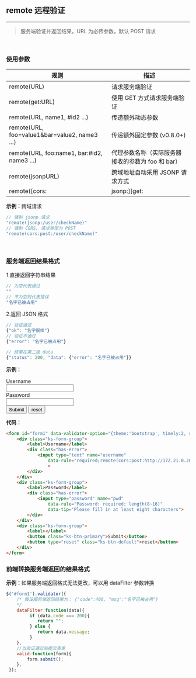 ## remote 远程验证
---
>服务端验证并返回结果，URL 为必传参数，默认 POST 请求

<br/>


### 使用参数
| 规则 | 描述 |
|--|--|
|remote(URL) |请求服务端验证|
|remote(get:URL) |使用 GET 方式请求服务端验证|
|remote(URL, name1, #id2 ...)    |传递额外动态参数|
|remote(URL, foo=value1&bar=value2, name3 ...)   |传递额外固定参数 (v0.8.0+)|
|remote(URL, foo:name1, bar:#id2, name3 ...)| 代理参数名称（实际服务器接收的参数为 foo 和 bar）|
|remote(jsonpURL)|    跨域地址自动采用 JSONP 请求方式|
|remote([cors:|jsonp:][get:|post:]URL)   | 强制 CORS 请求或者 JSONP 请求，强制 GET 或者 POST 请求 (v0.10.8+)|

<B>示例：</B>跨域请求

```javascript
// 强制 jsonp 请求
"remote(jsonp:/user/checkName)"
// 强制 CORS, 请求类型为 POST 
"remote(cors:post:/user/checkName)"
```
<br/>

### 服务端返回结果格式

1.直接返回字符串结果
```javascript
// 为空代表通过
""
// 不为空则代表错误
"名字已被占用"
```
2.返回 JSON 格式
```javascript
// 验证通过
{"ok": "名字很棒"}
// 验证不通过
{"error": "名字已被占用"}

// 结果在第二级 data
{"status": 200, "data": {"error": "名字已被占用"}}
```


<B>示例：</B>
<br/>

<form id="form1" data-validator-option="{theme:'bootstrap', timely:2, stopOnError:true}">
    <div class="ks-form-group">
        <label>Username</label>
        <div class="has-error">
            <input type="text" name="username" 
                v-model="username"
                data-rule="required;username;remote(cors:post:http://172.21.0.206:3000/aaa);"         data-rule-username="[/[\w\d]{4,30}/, '请输入 3-12位 英文字母或数字']" 
                >
        </div>
    </div>
    <div class="ks-form-group">
        <label>Password</label>
        <div class="has-error">
            <input type="password" name="pwd" 
                data-rule="Password: required; length(8~16)" 
                data-tip="Please fill in at least eight characters">
        </div>
    </div>
    <div class="ks-form-group">
        <label></label>
        <button class="ks-btn-primary">Submit</button>
        <button class="ks-btn-default">reset</button>
    </div>
</form>

<script lang="babel">
  export default{
    data(){
      return {
        username:'',
      }
    },
    methods:{
        
    },
    created:function(){
    },
    //remote(check/userName)
    ready:function(){
         $('#form1').validator({
            /* 假设服务端返回结果为： {"code":400, "msg":"名字已被占用"}
            */
            dataFilter:function(data){
                console.log('????',data);
                 if (data.code === 200){
                    return "";
                 } else {
                    return data.message;
                 }
            },
            //当验证通过后提交表单
            valid:function(form){
                form.submit();
            },
         });
    },
  }
</script>

<B>代码：</B>
<br/>


```html
<form id="form1" data-validator-option="{theme:'bootstrap', timely:2, stopOnError:true}">
    <div class="ks-form-group">
        <label>Username</label>
        <div class="has-error">
            <input type="text" name="username" 
                data-rule="required;remote(cors:post:http://172.21.0.206:3000/aaa);"
                >
        </div>
    </div>
    <div class="ks-form-group">
        <label>Password</label>
        <div class="has-error">
            <input type="password" name="pwd" 
                data-rule="Password: required; length(8~16)" 
                data-tip="Please fill in at least eight characters">
        </div>
    </div>
    <div class="ks-form-group">
        <label></label>
        <button class="ks-btn-primary">Submit</button>
        <button type="reset" class="ks-btn-default">reset</button>
    </div>
</form>
```
### 前端转换服务端返回的结果格式

<b>示例：</b>如果服务端返回格式无法更改，可以用 dataFilter 参数转换

```javascript
$('#form1').validator({
    /* 假设服务端返回结果为： {"code":400, "msg":"名字已被占用"}
    */
    dataFilter:function(data){
         if (data.code === 200){
            return "";
         } else {
            return data.message;
         }
    },
    //当验证通过后提交表单
    valid:function(form){
        form.submit();
    },
 });
```

